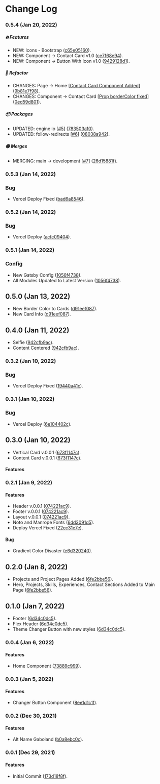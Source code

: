 # Change Log

### 0.5.4 (Jan 20, 2022)

##### 🔥 Features

- NEW: Icons - Bootstrap ([c65e05160](https://github.com/gaboland/portfolio/commit/c65e051605d454d68f68abab1b215046e78164a8)).
- NEW: Component -> Contact Card v1.0 ([ce7f68e94](https://github.com/gaboland/portfolio/commit/ce7f68e94acad77cb4f3bd51b1192b535dcb51f2)).
- NEW: Component -> Button With Icon v1.0 ([9429128d1](https://github.com/gaboland/portfolio/commit/9429128d1daa583635f548c3241787e38722dd29)).

##### 🔄 Refactor

- CHANGES: Page -> Home [[Contact Card Component Added](https://github.com/gaboland/portfolio/commit/ce7f68e94acad77cb4f3bd51b1192b535dcb51f2)] ([9b81e7f98](https://github.com/gaboland/portfolio/commit/9b81e7f98a3340f00e7d29aa4064999638133d18)).
- CHANGES: Component -> Contact Card [[Prop borderColor fixed](https://github.com/gaboland/portfolio/commit/ce7f68e94acad77cb4f3bd51b1192b535dcb51f2)] ([0ed59d801](https://github.com/gaboland/portfolio/commit/0ed59d8014d7e1796ba72c7fd4f4c5ad0d2cd0d3)).

##### 📦 Packages

- UPDATED: engine io [[#5](https://github.com/gabrielba15/portfolio/pull/5)] ([783503a10](https://github.com/gaboland/portfolio/commit/783503a10b6b7551e13e6e3083ee3a5534f2ae40)).
- UPDATED: follow-redirects [[#6](https://github.com/gabrielba15/portfolio/pull/6)] ([08038a942](https://github.com/gaboland/portfolio/commit/08038a942d74c9b3f04f58d0335b03d60613c1aa)).

##### 🟢 Merges

- MERGING: main -> development [[#7](https://github.com/gabrielba15/portfolio/pull/7)] ([26d15881f](https://github.com/gaboland/portfolio/commit/26d15881f182a652200903793090592c6d5081df)).

### 0.5.3 (Jan 14, 2022)

### Bug

- Vercel Deploy Fixed ([bad6a8546](https://github.com/gaboland/portfolio/commit/bad6a854671a286aff194ad087a57c15d948cdac)).
### 0.5.2 (Jan 14, 2022)

### Bug

- Vercel Deploy ([acfc09404](https://github.com/gaboland/portfolio/commit/acfc09404737a1bbe5650127b45ec997f21f4e77)).

### 0.5.1 (Jan 14, 2022)

### Config

- New Gatsby Config ([1056f4738](https://github.com/gaboland/portfolio/commit/1056f4738a266192a7fa258cf414dbf67dd4ce17)).
- All Modules Updated to Latest Version ([1056f4738](https://github.com/gaboland/portfolio/commit/1056f4738a266192a7fa258cf414dbf67dd4ce17)).

## 0.5.0 (Jan 13, 2022)

- New Border Color to Cards ([d91eef087](https://github.com/gaboland/portfolio/commit/d91eef087dc8b7c26194c5ca868438da5fa9dc08)).
- New Card Info ([d91eef087](https://github.com/gaboland/portfolio/commit/d91eef087dc8b7c26194c5ca868438da5fa9dc08)).

## 0.4.0 (Jan 11, 2022)

- Selfie ([942cfb9ac](https://github.com/gaboland/portfolio/commit/942cfb9ac3fe9a4ff3c75084be7c12bfe3dd766c)).
- Content Centered ([942cfb9ac](https://github.com/gaboland/portfolio/commit/942cfb9ac3fe9a4ff3c75084be7c12bfe3dd766c)).

### 0.3.2 (Jan 10, 2022)

### Bug

- Vercel Deploy Fixed ([19440a41c](https://github.com/gaboland/portfolio/commit/19440a41c285e25b87f77197f3674d63b911afc6)).

### 0.3.1 (Jan 10, 2022)

### Bug

- Vercel Deploy ([6e104402c](https://github.com/gaboland/portfolio/commit/6e104402c58dee9b96443e6d093c8cc0d6e9bd33)).

## 0.3.0 (Jan 10, 2022)

- Vertical Card v.0.0.1 ([673f1147c](https://github.com/gaboland/portfolio/commit/673f1147cc51d5eb824a924255da60bef07645bc)).
- Content Card v.0.0.1 ([673f1147c](https://github.com/gaboland/portfolio/commit/673f1147cc51d5eb824a924255da60bef07645bc)).

#### Features

### 0.2.1 (Jan 9, 2022)

#### Features

- Header v.0.0.1 ([074221ac9](https://github.com/gaboland/portfolio/commit/074221ac9eea24cb490ef2c2bec44b41b56f8479)).
- Footer v.0.0.1 ([074221ac9](https://github.com/gaboland/portfolio/commit/074221ac9eea24cb490ef2c2bec44b41b56f8479)).
- Layout v.0.0.1 ([074221ac9](https://github.com/gaboland/portfolio/commit/074221ac9eea24cb490ef2c2bec44b41b56f8479)).
- Noto and Manrope Fonts ([6dd3091d5](https://github.com/gaboland/portfolio/commit/6dd3091d5fb143dd47cbf24f1f45f0cf1326cae1)).
- Deploy Vercel Fixed  ([22ec31e7e](https://github.com/gaboland/portfolio/commit/22ec31e7ef93dfc2d7ffe9484b1772af58afcee2)).

#### Bug 

- Gradient Color Disaster ([e6d320240](https://github.com/gaboland/portfolio/commit/e6d320240849fd0b09a952a87eefc2b9bd5bab70)).

## 0.2.0 (Jan 8, 2022)

- Projects and Project Pages Added ([6fe2bbe56](https://github.com/gabrielba15/portfolio/commit/6fe2bbe56c93a36941d90eea6974b2d1dd5ffcdc)).
- Hero, Projects, Skills, Experiences, Contact Sections Added to Main Page ([6fe2bbe56](https://github.com/gabrielba15/portfolio/commit/6fe2bbe56c93a36941d90eea6974b2d1dd5ffcdc)).

## 0.1.0 (Jan 7, 2022)

- Footer ([6d34c0dc5](https://github.com/gabrielba15/portfolio/commit/6d34c0dc5be3707fe0c28a3e7c6638bd3ffe97fd)).
- Flex Header ([6d34c0dc5](https://github.com/gabrielba15/portfolio/commit/6d34c0dc5be3707fe0c28a3e7c6638bd3ffe97fd)).
- Theme Changer Button with new styles ([6d34c0dc5](https://github.com/gabrielba15/portfolio/commit/6d34c0dc5be3707fe0c28a3e7c6638bd3ffe97fd)).

### 0.0.4 (Jan 6, 2022)

#### Features

- Home Component ([73889c999](https://github.com/gabrielba15/portfolio/commit/73889c999c03e3af70c68a0dcf11e525dde7dd50)).

### 0.0.3 (Jan 5, 2022)

#### Features

- Changer Button Component ([8ee1d1c1f](https://github.com/gabrielba15/portfolio/commit/8ee1d1c1ffac80e16f27c4075e6b0fe7db11c8a3)).

### 0.0.2 (Dec 30, 2021)

#### Features

- Alt Name Gaboland ([b0a8ebc0c](https://github.com/gabrielba15/portfolio/commit/b0a8ebc0cc38579c68b22a967ba814556af1b3aa)).

### 0.0.1 (Dec 29, 2021)

#### Features

- Initial Commit ([173d18f8f](https://github.com/gabrielba15/portfolio/commit/173d18f8fbd7862a7e1ee63a9723fb5d2c438d29)).
